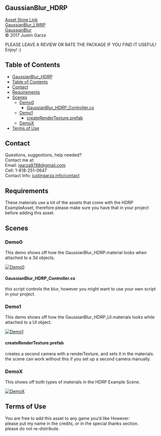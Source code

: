  GaussianBlur_HDRP
-------------------------------------
[Asset Store Link](http://u3d.as/1EMR)  
[GaussianBlur_LWRP](http://u3d.as/1wQD)  
[GaussianBlur](http://u3d.as/yJk)  
© 2017 Justin Garza

PLEASE LEAVE A REVIEW OR RATE THE PACKAGE IF YOU FIND IT USEFUL!
Enjoy! :)


## Table of Contents

<!-- TOC -->

- [GaussianBlur_HDRP](#gaussianblurhdrp)
- [Table of Contents](#table-of-contents)
- [Contact](#contact)
- [Requirements](#requirements)
- [Scenes](#scenes)
    - [Demo0](#demo0)
        - [GaussianBlur_HDRP_Controller.cs](#gaussianblurhdrpcontrollercs)
    - [Demo1](#demo1)
        - [createRenderTexture.prefab](#createrendertextureprefab)
    - [DemoX](#demox)
- [Terms of Use](#terms-of-use)

<!-- /TOC -->

## Contact

Questions, suggestions, help needed?  
Contact me at:  
Email: jgarza9788@gmail.com  
Cell: 1-818-251-0647  
Contact Info: [justingarza.info/contact](http://justingarza.info/contact/)


## Requirements 
These materials use a lot of the assets that come with the HDRP ExampleAsset, therefore please make sure you have that in your project before adding this asset.

## Scenes

### Demo0
This demo shows off how the GaussianBlur_HDRP.material looks when attached to a 3d objects.

[![Demo0](http://img.youtube.com/vi/o1VT7Bt4N-U/0.jpg)](http://www.youtube.com/watch?v=o1VT7Bt4N-U "Demo0")

#### GaussianBlur_HDRP_Controller.cs
this script controls the blur, however you might want to use your own script in your project.


### Demo1
This demo shows off how the GaussianBlur_HDRP_UI.materials looks while attached to a UI object.

[![Demo1](http://img.youtube.com/vi/kqv5Kl2vFQk/0.jpg)](http://www.youtube.com/watch?v=kqv5Kl2vFQk "Demo1")

#### createRenderTexture.prefab
creates a second camera with a renderTexture, and sets it in the materials. the scene can work without this if you set up a second camera manually.


### DemoX
This shows off both types of materials in the HDRP Example Scene.

[![DemoX](http://img.youtube.com/vi/nBhwHqr3TiM/0.jpg)](http://www.youtube.com/watch?v=nBhwHqr3TiM "DemoX")



## Terms of Use

You are free to add this asset to any game you’d like
However:  
please put my name in the credits, or in the special thanks section.  
please do not re-distribute.  



